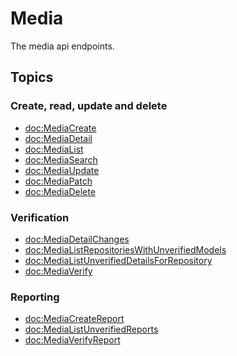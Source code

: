 # Media

The media api endpoints.

## Topics

### Create, read, update and delete

- <doc:MediaCreate>
- <doc:MediaDetail>
- <doc:MediaList>
- <doc:MediaSearch>
- <doc:MediaUpdate>
- <doc:MediaPatch>
- <doc:MediaDelete>

### Verification

- <doc:MediaDetailChanges>
- <doc:MediaListRepositoriesWithUnverifiedModels>
- <doc:MediaListUnverifiedDetailsForRepository>
- <doc:MediaVerify>

### Reporting

- <doc:MediaCreateReport>
- <doc:MediaListUnverifiedReports>
- <doc:MediaVerifyReport>
